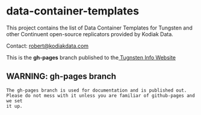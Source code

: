 # data-container-templates
This project contains the list of Data Container Templates for Tungsten and other Continuent open-source replicators provided by Kodiak Data. 

Contact:   robert@kodiakdata.com

This is the **gh-pages** branch published to the[ Tugnsten Info Website](tungsteninfo.memcloud.works)

## WARNING:  gh-pages branch
	The gh-pages branch is used for documentation and is published out.
	Please do not mess with it unless you are familiar of github-pages and we set 
	it up.
	
	
	
